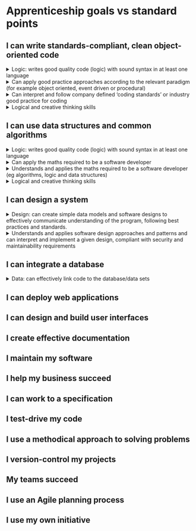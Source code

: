 # Apprenticeship goals vs standard points

## I can write standards-compliant, clean object-oriented code
<details><summary>Logic: writes good quality code (logic) with sound syntax in at least one language</summary>
  <p>Apprentices can write code to achieve the desired functionality and which is easy to read and understand, with good naming, indentation and commenting, and applying the fundamentals of good coding:</p>
  <ul>
    <li>Development paradigms (where this is object oriented programming this must include inheritance, abstractions, encapsulation, polymorphism)</li>
    <li>Software programming languages</li>
    <li>Software development tools (IDEs)</li>
    <li>Writing programs and methods</li>
    <li>Language-specific idioms</li>
    <li>Logic and flow-of-control</li>
    <li>Elements of programming – variables, assignment statements, data types, conditionals, loops, arrays, and input/output.</li>
    <li>Functions - modular programming dividing a program into components that can be independently debugged, maintained, and reused writing at least two reusable functions</li>
    <li>Algorithms and data structures - classical algorithms for sorting and searching, and fundamental data structures.</li>
  </ul>
</details>
<details><summary>Can apply good practice approaches according to the relevant paradigm (for example object oriented, event driven or procedural)</summary>
  <ul>
    <li>Can identify and follow standards and good practice that can improve programming efficiency, style and quality, including programming standards, both organisational and external generic best practices including readability, reusability, maintainability</li>
    <li>Can follow best practice approaches of different paradigms and languages</li>
  </ul>
</details>
</details>
<details><summary>Can interpret and follow company defined ‘coding standards’ or industry good practice for coding</summary>
  <ul>
    <li>Can adapt to the employers domain and context for software development and interpret and follow the software development approach being implemented</li>
    <li>Can read software designs and functional/technical specifications, especially those based upon the employer domain and context</li>
    <li>Can identify, interpret and follow ‘coding standards’</li>
    <li>Can identify, interpret and follow best practice coding approaches for specific paradigms and languages</li>
    <li>Can identify, interpret and follow company, team or client approaches to continuous integration, version and source control</li>
  </ul>
</details>
<details><summary>Logical and creative thinking skills</summary>
  <p>a. Logical thinking:</p>
  <ul>
    <li>Understanding initial premise(s) and preconditions</li>
    <li>Analysing situations from known facts</li>
    <li>Recognising the conclusion to be reached</li>
    <li>Proceeding by rational steps</li>
    <li>Evaluating information, judging its relevance and value</li>
    <li>Supporting conclusions, using reasoned arguments and evidence</li>
  </ul>
  <p>a. Creative thinking:</p>
  <ul>
    <li>Looking at situations from a fresh perspective</li>
    <li>Exploring ideas and possibilities</li>
    <li>Making connections between different aspects</li>
    <li>Questioning assumptions</li>
    <li>Generating solutions that may be imaginative or unconventional</li>
    <li>Devising new approaches</li>
    <li>Adapting ideas and approaches as conditions or circumstances change</li>
  </ul>
</details>

## I can use data structures and common algorithms
<details><summary>Logic: writes good quality code (logic) with sound syntax in at least one language</summary>
  <p>Apprentices can write code to achieve the desired functionality and which is easy to read and understand, with good naming, indentation and commenting, and applying the fundamentals of good coding:</p>
  <ul>
    <li>Development paradigms (where this is object oriented programming this must include inheritance, abstractions, encapsulation, polymorphism)</li>
    <li>Software programming languages</li>
    <li>Software development tools (IDEs)</li>
    <li>Writing programs and methods</li>
    <li>Language-specific idioms</li>
    <li>Logic and flow-of-control</li>
    <li>Elements of programming – variables, assignment statements, data types, conditionals, loops, arrays, and input/output.</li>
    <li>Functions - modular programming dividing a program into components that can be independently debugged, maintained, and reused writing at least two reusable functions</li>
    <li>Algorithms and data structures - classical algorithms for sorting and searching, and fundamental data structures.</li>
  </ul>
</details>
<details><summary>Can apply the maths required to be a software developer</summary>
  <ul>
    <li>Algorithms</li>
    <li>Logic</li>
    <li>Data structures</li>
  </ul>
</details>
<details><summary>Understands and applies the maths required to be a software developer (eg algorithms, logic and data structures)</summary>
  <ul>
    <li>Understanding of basic algorithmic processing to define the problem and/or solution</li>
    <li>Elements of programming logic - variables; assignment statements; data types; conditionals; loops; arrays; and input/output</li>
    <li>Knowledge of at least two data structures – such as Arrays or Collection Classes</li>
  </ul>
</details>
<details><summary>Logical and creative thinking skills</summary>
  <p>a. Logical thinking:</p>
  <ul>
    <li>Understanding initial premise(s) and preconditions</li>
    <li>Analysing situations from known facts</li>
    <li>Recognising the conclusion to be reached</li>
    <li>Proceeding by rational steps</li>
    <li>Evaluating information, judging its relevance and value</li>
    <li>Supporting conclusions, using reasoned arguments and evidence</li>
  </ul>
  <p>a. Creative thinking:</p>
  <ul>
    <li>Looking at situations from a fresh perspective</li>
    <li>Exploring ideas and possibilities</li>
    <li>Making connections between different aspects</li>
    <li>Questioning assumptions</li>
    <li>Generating solutions that may be imaginative or unconventional</li>
    <li>Devising new approaches</li>
    <li>Adapting ideas and approaches as conditions or circumstances change</li>
  </ul>
</details>

## I can design a system

<details><summary>Design: can create simple data models and software designs to effectively communicate understanding of the program, following best practices and standards.</summary>
  <ul>
    <li>Can take a high level design and can interpret and convert the design in to simple data models and/or programme modules to communicate it to others</li>
    <li>Can apply a software design methodologies (e.g., structured or object-oriented)</li>
    <li>Can use standard design notation such as UML</li>
    <li>Can apply data modelling</li>
    <li>Can apply reconcile design against analysis models</li>
    <li>Can design software solutions to meet requirements</li>
  </ul>
</details>
<details><summary>Understands and applies software design approaches and patterns and can interpret and implement a given design, compliant with security and maintainability requirements</summary>
  <ul>
    <li>Software design approaches</li>
    <li>Software patterns</li>
    <li>Documenting software designs</li>
    <li>Secure development</li>
    <li>Designing for software maintainability and re-use</li>
  </ul>
</details>

## I can integrate a database
<details><summary>Data: can effectively link code to the database/data sets</summary>
  <ul>
    <li>Can link to a range of database types and embed data queries within their code</li>
    <li>Can make a connection to a database</li>
    <li>Can execute CRUD statements on the database</li>
    <li>Can use one-off queries and stored procedures</li>
    <li>Can transform returned data in to format the application requires</li>
  </ul>
</details>

## I can deploy web applications
## I can design and build user interfaces
## I create effective documentation
## I maintain my software
## I help my business succeed
## I can work to a specification
## I test-drive my code
## I use a methodical approach to solving problems
## I version-control my projects
## My teams succeed
## I use an Agile planning process
## I use my own initiative
